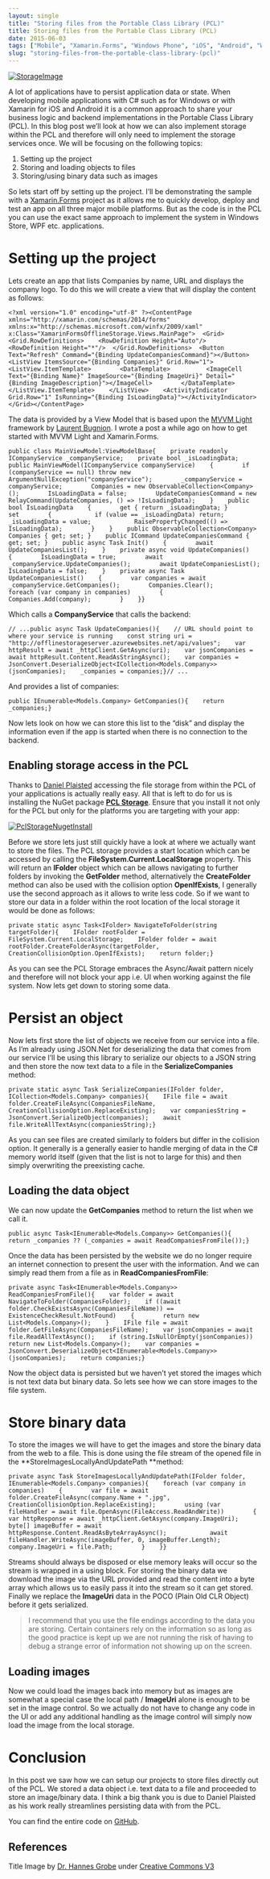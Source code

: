 ```yaml
---
layout: single
title: "Storing files from the Portable Class Library (PCL)"
title: Storing files from the Portable Class Library (PCL)
date: 2015-06-03
tags: ["Mobile", "Xamarin.Forms", "Windows Phone", "iOS", "Android", "Windows"]
slug: "storing-files-from-the-portable-class-library-(pcl)"
---
```


[![StorageImage](http://www.mallibone.com/posts/files/836a85e3-7557-4f93-9e52-bee97e9c3d1a.jpg "StorageImage")](http://www.mallibone.com/posts/files/ac5553fc-54b9-4fcd-aecc-cc800411b865.jpg)
 
A lot of applications have to persist application data or state. When developing mobile applications with C# such as for Windows or with Xamarin for iOS and Android it is a common approach to share your business logic and backend implementations in the Portable Class Library (PCL). In this blog post we’ll look at how we can also implement storage within the PCL and therefore will only need to implement the storage services once. We will be focusing on the following topics:
 
1. Setting up the project
2. Storing and loading objects to files
3. Storing/using binary data such as images

 
So lets start off by setting up the project. I’ll be demonstrating the sample with a [Xamarin.Forms](http://xamarin.com/forms) project as it allows me to quickly develop, deploy and test an app on all three major mobile platforms. But as the code is in the PCL you can use the exact same approach to implement the system in Windows Store, WPF etc. applications.
 
# Setting up the project
 
Lets create an app that lists Companies by name, URL and displays the company logo. To do this we will create a view that will display the content as follows:


    <?xml version="1.0" encoding="utf-8" ?><ContentPage xmlns="http://xamarin.com/schemas/2014/forms"             xmlns:x="http://schemas.microsoft.com/winfx/2009/xaml"             x:Class="XamarinFormsOfflineStorage.Views.MainPage">  <Grid>  <Grid.RowDefinitions>    <RowDefinition Height="Auto"/>    <RowDefinition Height="*"/>  </Grid.RowDefinitions>  <Button Text="Refresh" Command="{Binding UpdateCompaniesCommand}"></Button>    <ListView ItemsSource="{Binding Companies}" Grid.Row="1">      <ListView.ItemTemplate>        <DataTemplate>          <ImageCell Text="{Binding Name}" ImageSource="{Binding ImageUri}" Detail="{Binding ImageDescription}"></ImageCell>        </DataTemplate>      </ListView.ItemTemplate>    </ListView>    <ActivityIndicator Grid.Row="1" IsRunning="{Binding IsLoadingData}"></ActivityIndicator>  </Grid></ContentPage>


The data is provided by a View Model that is based upon the <font style="background-color: #ffffff"><a href="http://www.mvvmlight.net/" target="_blank">MVVM Light</a></font> framework by [<font style="background-color: #ffffff">Laurent Bugnion</font>](http://www.galasoft.ch/). I wrote a post a while ago on how to get started with MVVM Light and Xamarin.Forms.


    public class MainViewModel:ViewModelBase{    private readonly ICompanyService _companyService;    private bool _isLoadingData;    public MainViewModel(ICompanyService companyService)    {        if (companyService == null) throw new ArgumentNullException("companyService");        _companyService = companyService;        Companies = new ObservableCollection<Company>();        IsLoadingData = false;        UpdateCompaniesCommand = new RelayCommand(UpdateCompanies, () => !IsLoadingData);    }    public bool IsLoadingData    {        get { return _isLoadingData; }        set        {            if (value == _isLoadingData) return;            _isLoadingData = value;            RaisePropertyChanged(() => IsLoadingData);        }    }    public ObservableCollection<Company> Companies { get; set; }    public ICommand UpdateCompaniesCommand { get; set; }    public async Task Init()    {        await UpdateCompaniesList();    }    private async void UpdateCompanies()    {        IsLoadingData = true;        await _companyService.UpdateCompanies();        await UpdateCompaniesList();        IsLoadingData = false;    }    private async Task UpdateCompaniesList()    {        var companies = await _companyService.GetCompanies();        Companies.Clear();        foreach (var company in companies)        {            Companies.Add(company);        }    }}


Which calls a **CompanyService** that calls the backend:


    // ...public async Task UpdateCompanies(){    // URL should point to where your service is running    const string uri = "http://offlinestorageserver.azurewebsites.net/api/values";    var httpResult = await _httpClient.GetAsync(uri);    var jsonCompanies = await httpResult.Content.ReadAsStringAsync();    var companies = JsonConvert.DeserializeObject<ICollection<Models.Company>>(jsonCompanies);    _companies = companies;}// ...


And provides a list of companies:


    public IEnumerable<Models.Company> GetCompanies(){    return _companies;}


Now lets look on how we can store this list to the “disk” and display the information even if the app is started when there is no connection to the backend.

## Enabling storage access in the PCL

Thanks to [Daniel Plaisted](https://twitter.com/dsplaisted)<font style="background-color: #ffff00"></font> accessing the file storage from within the PCL of your applications is actually really easy. All that is left to do for us is installing the NuGet package **[PCL Storage](https://github.com/dsplaisted/PCLStorage)**. Ensure that you install it not only for the PCL but only for the platforms you are targeting with your app:

[![PclStorageNugetInstall](http://www.mallibone.com/posts/files/23e0cc04-0895-43ce-b625-5eef5d02a918.png "PclStorageNugetInstall")](http://www.mallibone.com/posts/files/235ea2c2-4239-4512-9ef0-d7651e86a319.png)

Before we store lets just still quickly have a look at where we actually want to store the files. The PCL storage provides a start location which can be accessed by calling the **FileSystem.Current.LocalStorage** property. This will return an **IFolder** object which can be allows navigating to further folders by invoking the **GetFolder** method, alternatively the **CreateFolder** method can also be used with the collision option **OpenIfExists**, I generally use the second approach as it allows to write less code. So if we want to store our data in a folder within the root location of the local storage it would be done as follows:


    private static async Task<IFolder> NavigateToFolder(string targetFolder){    IFolder rootFolder = FileSystem.Current.LocalStorage;    IFolder folder = await rootFolder.CreateFolderAsync(targetFolder,        CreationCollisionOption.OpenIfExists);    return folder;}


As you can see the PCL Storage embraces the Async/Await pattern nicely and therefore will not block your app i.e. UI when working against the file system. Now lets get down to storing some data.

# Persist an object

Now lets first store the list of objects we receive from our service into a file. As I’m already using JSON.Net for deserializing the data that comes from our service I’ll be using this library to serialize our objects to a JSON string and then store the now text data to a file in the **SerializeCompanies** method:


    private static async Task SerializeCompanies(IFolder folder, ICollection<Models.Company> companies){    IFile file = await folder.CreateFileAsync(CompaniesFileName, CreationCollisionOption.ReplaceExisting);    var companiesString = JsonConvert.SerializeObject(companies);    await file.WriteAllTextAsync(companiesString);}


As you can see files are created similarly to folders but differ in the collision option. It generally is a generally easier to handle merging of data in the C# memory world itself (given that the list is not to large for this) and then simply overwriting the preexisting cache.

## Loading the data object

We can now update the **GetCompanies** method to return the list when we call it.


    public async Task<IEnumerable<Models.Company>> GetCompanies(){    return _companies ?? (_companies = await ReadCompaniesFromFile());}


Once the data has been persisted by the website we do no longer require an internet connection to present the user with the information. And we can simply read them from a file as in **ReadCompaniesFromFile**:


    private async Task<IEnumerable<Models.Company>>  ReadCompaniesFromFile(){    var folder = await NavigateToFolder(CompaniesFolder);    if ((await folder.CheckExistsAsync(CompaniesFileName)) == ExistenceCheckResult.NotFound)    {        return new List<Models.Company>();    }    IFile file = await folder.GetFileAsync(CompaniesFileName);    var jsonCompanies = await file.ReadAllTextAsync();    if (string.IsNullOrEmpty(jsonCompanies)) return new List<Models.Company>();    var companies = JsonConvert.DeserializeObject<IEnumerable<Models.Company>>(jsonCompanies);    return companies;}


Now the object data is persisted but we haven’t yet stored the images which is not text data but binary data. So lets see how we can store images to the file system.

# Store binary data

To store the images we will have to get the images and store the binary data from the web to a file. This is done using the file stream of the opened file in the **StoreImagesLocallyAndUpdatePath **method:


    private async Task StoreImagesLocallyAndUpdatePath(IFolder folder, IEnumerable<Models.Company> companies){    foreach (var company in companies)    {        var file = await folder.CreateFileAsync(company.Name + ".jpg", CreationCollisionOption.ReplaceExisting);        using (var fileHandler = await file.OpenAsync(FileAccess.ReadAndWrite))        {            var httpResponse = await _httpClient.GetAsync(company.ImageUri);            byte[] imageBuffer = await httpResponse.Content.ReadAsByteArrayAsync();            await fileHandler.WriteAsync(imageBuffer, 0, imageBuffer.Length);            company.ImageUri = file.Path;        }    }}


Streams should always be disposed or else memory leaks will occur so the stream is wrapped in a using block. For storing the binary data we download the image via the URL provided and read the content into a byte array which allows us to easily pass it into the stream so it can get stored. Finally we replace the **ImageUri** data in the POCO (Plain Old CLR Object) before it gets serialized.


> I recommend that you use the file endings according to the data you are storing. Certain containers rely on the information so as long as the good practice is kept up we are not running the risk of having to debug a strange error of information not showing up on the screen.


## Loading images

Now we could load the images back into memory but as images are somewhat a special case the local path / **ImageUri** alone is enough to be set in the image control. So we actually do not have to change any code in the UI or add any additional handling as the image control will simply now load the image from the local storage.

# Conclusion

In this post we saw how we can setup our projects to store files directly out of the PCL. We stored a data object i.e. text data to a file and proceeded to store an image/binary data. I think a big thank you is due to Daniel Plaisted as his work really streamlines persisting data with from the PCL.

You can find the entire code on [GitHub](https://github.com/mallibone/PCLOfflineStorage.git).

## References

Title Image by [Dr. Hannes Grobe](http://commons.wikimedia.org/wiki/User:Hgrobe) under [Creative Commons V3](http://creativecommons.org/licenses/by/3.0/legalcode)
